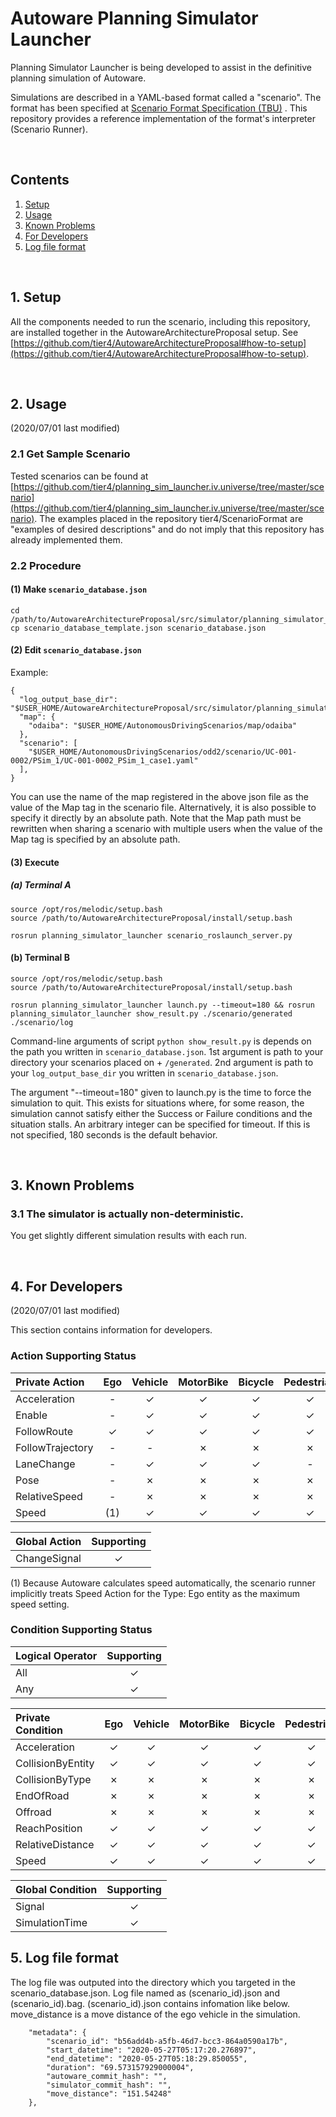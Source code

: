# Autoware Planning Simulator Launcher

Planning Simulator Launcher is being developed to assist in the definitive planning
simulation of Autoware.

Simulations are described in a YAML-based format called a "scenario".
The format has been specified at [Scenario Format Specification (TBU)](https://github.com/tier4/ScenarioFormat/blob/master/format/definition.md) .
This repository provides a reference implementation of the format's interpreter (Scenario Runner).

<br/>

## Contents

1. [Setup](#Setup)
1. [Usage](#Usage)
1. [Known Problems](#Known-Problems)
1. [For Developers](#For-Developers)
1. [Log file format](#Log-file-format)

<br/>

## 1. Setup

All the components needed to run the scenario, including this repository, are installed together in the AutowareArchitectureProposal setup.
See [https://github.com/tier4/AutowareArchitectureProposal#how-to-setup](https://github.com/tier4/AutowareArchitectureProposal#how-to-setup).

<br/>

## 2. Usage

 (2020/07/01 last modified)

### 2.1 Get Sample Scenario

Tested scenarios can be found at [https://github.com/tier4/planning_sim_launcher.iv.universe/tree/master/scenario](https://github.com/tier4/planning_sim_launcher.iv.universe/tree/master/scenario).
The examples placed in the repository tier4/ScenarioFormat are "examples of desired descriptions" and do not imply that this repository has already implemented them.

### 2.2 Procedure

#### (1) Make `scenario_database.json`

``` shell
cd /path/to/AutowareArchitectureProposal/src/simulator/planning_simulator_launcher
cp scenario_database_template.json scenario_database.json
```

#### (2) Edit `scenario_database.json`

Example:

```
{
  "log_output_base_dir": "$USER_HOME/AutowareArchitectureProposal/src/simulator/planning_simulator_launcher/scenario/log/",
  "map": {
    "odaiba": "$USER_HOME/AutonomousDrivingScenarios/map/odaiba"
  },
  "scenario": [
    "$USER_HOME/AutonomousDrivingScenarios/odd2/scenario/UC-001-0002/PSim_1/UC-001-0002_PSim_1_case1.yaml"
  ],
}
```

You can use the name of the map registered in the above json file as the value of the Map tag in the scenario file.
Alternatively, it is also possible to specify it directly by an absolute path.
Note that the Map path must be rewritten when sharing a scenario with multiple users when the value of the Map tag is specified by an absolute path.

#### (3) Execute

##### (a) Terminal A

``` shell
source /opt/ros/melodic/setup.bash
source /path/to/AutowareArchitectureProposal/install/setup.bash

rosrun planning_simulator_launcher scenario_roslaunch_server.py
```

#### (b) Terminal B

``` shell
source /opt/ros/melodic/setup.bash
source /path/to/AutowareArchitectureProposal/install/setup.bash

rosrun planning_simulator_launcher launch.py --timeout=180 && rosrun planning_simulator_launcher show_result.py ./scenario/generated ./scenario/log
```
Command-line arguments of script `python show_result.py` is depends on the path you written in `scenario_database.json`.
1st argument is path to your directory your scenarios placed on + `/generated`.
2nd argument is path to your `log_output_base_dir` you written in `scenario_database.json`.

The argument "--timeout=180" given to launch.py is the time to force the simulation to quit.
This exists for situations where, for some reason, the simulation cannot satisfy either the Success or Failure conditions and the situation stalls.
An arbitrary integer can be specified for timeout. If this is not specified, 180 seconds is the default behavior.

<br/>

## 3. Known Problems

### 3.1 The simulator is actually non-deterministic.

You get slightly different simulation results with each run.

<br/>

## 4. For Developers

 (2020/07/01 last modified)

This section contains information for developers.

### Action Supporting Status

| Private Action   | Ego | Vehicle | MotorBike | Bicycle | Pedestrian |
|:-----------------|:---:|:-------:|:---------:|:-------:|:----------:|
| Acceleration     | -   | ✓       | ✓         | ✓       | ✓          |
| Enable           | -   | ✓       | ✓         | ✓       | ✓          |
| FollowRoute      | ✓   | ✓       | ✓         | ✓       | ✓          |
| FollowTrajectory | -   | -       | ✗         | ✗       | ✗          |
| LaneChange       | -   | ✓       | ✓         | ✓       | -          |
| Pose             | -   | ✗       | ✗         | ✗       | ✗          |
| RelativeSpeed    | -   | ✗       | ✗         | ✗       | ✗          |
| Speed            | (1) | ✓       | ✓         | ✓       | ✓          |

| Global Action    | Supporting |
|:-----------------|:----------:|
| ChangeSignal     | ✓          |

(1) Because Autoware calculates speed automatically, the scenario runner implicitly treats Speed Action for the Type: Ego entity as the maximum speed setting.

### Condition Supporting Status

| Logical Operator | Supporting |
|:-----------------|:----------:|
| All              | ✓          |
| Any              | ✓          |

| Private Condition | Ego | Vehicle | MotorBike | Bicycle | Pedestrian |
|:------------------|:---:|:-------:|:---------:|:-------:|:----------:|
| Acceleration      | ✓   | ✓       | ✓         | ✓       | ✓          |
| CollisionByEntity | ✓   | ✓       | ✓         | ✓       | ✓          |
| CollisionByType   | ✗   | ✗       | ✗         | ✗       | ✗          |
| EndOfRoad         | ✗   | ✗       | ✗         | ✗       | ✗          |
| Offroad           | ✗   | ✗       | ✗         | ✗       | ✗          |
| ReachPosition     | ✓   | ✓       | ✓         | ✓       | ✓          |
| RelativeDistance  | ✓   | ✓       | ✓         | ✓       | ✓          |
| Speed             | ✓   | ✓       | ✓         | ✓       | ✓          |

| Global Condition | Supporting |
|:-----------------|:----------:|
| Signal           | ✓          |
| SimulationTime   | ✓          |

## 5. Log file format

The log file was outputed into the directory which you targeted in the scenario_database.json.
Log file named as (scenario_id).json and (scenario_id).bag.
(scenario_id).json contains infomation like below.
move_distance is a move distance of the ego vehicle in the simulation.

```
    "metadata": {
        "scenario_id": "b56add4b-a5fb-46d7-bcc3-864a0590a17b",
        "start_datetime": "2020-05-27T05:17:20.276897",
        "end_datetime": "2020-05-27T05:18:29.850055",
        "duration": "69.573157929000004",
        "autoware_commit_hash": "",
        "simulator_commit_hash": "",
        "move_distance": "151.54248"
    },
```
